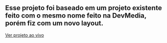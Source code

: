 ## Esse projeto foi baseado em um projeto existente feito com o mesmo nome feito na DevMedia, porém fiz com um novo layout.

<a href="https://alucar.abismodev.com/" target="_blank">Ver projeto ao vivo</a>
